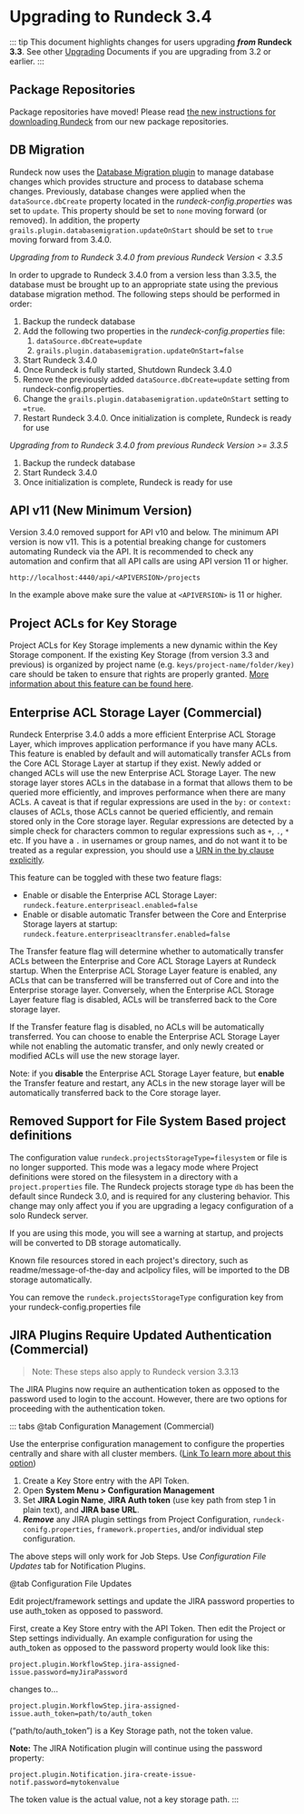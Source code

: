 # Upgrading to Rundeck 3.4

::: tip
This document highlights changes for users upgrading **_from_ Rundeck 3.3**.
See other [Upgrading](/upgrading/index.md) Documents if you are upgrading from 3.2 or earlier.
:::

## Package Repositories

Package repositories have moved! Please read [the new instructions for downloading Rundeck](/learning/howto/migrate-to-rundeck-packages-repo.md) from our new package repositories.

## DB Migration

Rundeck now uses the [Database Migration plugin](http://grails-plugins.github.io/grails-database-migration/3.0.x/index.html) to manage database changes which provides structure and process to database schema changes.  Previously, database changes were applied when the `dataSource.dbCreate` property located in the _rundeck-config.properties_ was set to `update`. This property should be set to `none` moving forward (or removed). In addition, the property `grails.plugin.databasemigration.updateOnStart` should be set to `true` moving forward from 3.4.0.

_Upgrading from to Rundeck 3.4.0 from previous Rundeck Version &lt; 3.3.5_

In order to upgrade to Rundeck 3.4.0 from a version less than 3.3.5, the database must be brought up to an appropriate state using the previous database migration method. The following steps should be performed in order:

1. Backup the rundeck database
1. Add the following two properties in the _rundeck-config.properties_ file:
    1. `dataSource.dbCreate=update`
    1. `grails.plugin.databasemigration.updateOnStart=false`
1. Start Rundeck 3.4.0
1. Once Rundeck is fully started, Shutdown Rundeck 3.4.0
1. Remove the previously added `dataSource.dbCreate=update` setting from rundeck-config.properties.
1. Change the `grails.plugin.databasemigration.updateOnStart` setting to `=true`.
1. Restart Rundeck 3.4.0.  Once initialization is complete, Rundeck is ready for use

_Upgrading from to Rundeck 3.4.0 from previous Rundeck Version >= 3.3.5_

1. Backup the rundeck database
1. Start Rundeck 3.4.0
1. Once initialization is complete, Rundeck is ready for use

## API v11 (New Minimum Version)

Version 3.4.0 removed support for API v10 and below. The minimum API version is now v11. This is a potential breaking change for customers automating Rundeck via the API.  It is recommended to check any automation and confirm that all API calls are using API version 11 or higher.

`http://localhost:4440/api/<APIVERSION>/projects`

In the example above make sure the value at `<APIVERSION>` is 11 or higher.

## Project ACLs for Key Storage
Project ACLs for Key Storage implements a new dynamic within the Key Storage component.  If the existing Key Storage (from version 3.3 and previous) is organized by project name (e.g. `keys/project-name/folder/key) `care should be taken to ensure that rights are properly granted.  [More information about this feature can be found here](/administration/security/project-acl.md).

## Enterprise ACL Storage Layer (Commercial)

Rundeck Enterprise 3.4.0 adds a more efficient Enterprise ACL Storage Layer, which improves application performance if you have many ACLs. This feature is enabled by default and will automatically transfer ACLs from the Core ACL Storage Layer at startup if they exist. Newly added or changed ACLs will use the new Enterprise ACL Storage Layer. The new storage layer stores ACLs in the database in a format that allows them to be queried more efficiently, and improves performance when there are many ACLs. A caveat is that if regular expressions are used in the `by:` or `context:` clauses of ACLs, those ACLs cannot be queried efficiently, and remain stored only in the Core storage layer. Regular expressions are detected by a simple check for characters common to regular expressions such as `+`, `.`, `*` etc. If you have a `.` in usernames or group names, and do not want it to be treated as a regular expression, you should use a [URN in the by clause explicitly](/manual/document-format-reference/aclpolicy-v10.md#by).

This feature can be toggled with these two feature flags:

- Enable or disable the Enterprise ACL Storage Layer:
    `rundeck.feature.enterpriseacl.enabled=false`
- Enable or disable automatic Transfer between the Core and Enterprise Storage layers at startup:
    `rundeck.feature.enterpriseacltransfer.enabled=false`

The Transfer feature flag will determine whether to automatically transfer ACLs between the Enterprise and Core ACL Storage Layers at Rundeck startup. When the Enterprise ACL Storage Layer feature is enabled, any ACLs that can be transferred will be transferred out of Core and into the Enterprise storage layer. Conversely, when the Enterprise ACL Storage Layer feature flag is disabled, ACLs will be transferred back to the Core storage layer.

If the Transfer feature flag is disabled, no ACLs will be automatically transferred. You can choose to enable the Enterprise ACL Storage Layer while not enabling the automatic transfer, and only newly created or modified ACLs will use the new storage layer.

Note: if you **disable** the Enterprise ACL Storage Layer feature, but **enable** the Transfer feature and restart, any ACLs in the new storage layer will be automatically transferred back to the Core storage layer.

## Removed Support for File System Based project definitions

The configuration value `rundeck.projectsStorageType=filesystem` or file is no longer supported. This mode was a legacy mode where Project definitions were stored on the filesystem in a directory with a `project.properties` file. The Rundeck projects storage type `db` has been the default since Rundeck 3.0, and is required for any clustering behavior. This change may only affect you if you are upgrading a legacy configuration of a solo Rundeck server.

If you are using this mode, you will see a warning at startup, and projects will be converted to DB storage automatically.

Known file resources stored in each project's directory, such as readme/message-of-the-day and aclpolicy files, will be imported to the DB storage automatically.

You can remove the `rundeck.projectsStorageType` configuration key from your rundeck-config.properties file

## JIRA Plugins Require Updated Authentication (Commercial)

>Note: These steps also apply to Rundeck version 3.3.13

The JIRA Plugins now require an authentication token as opposed to the password used to login to the account. However, there are two options for proceeding with the authentication token.

::: tabs
@tab Configuration Management (Commercial)

Use the enterprise configuration management to configure the properties centrally and share with all cluster members. ([Link To learn more about this option](/manual/configuration-mgmt/configmgmt.md#managing-configuration))

1. Create a Key Store entry with the API Token.
1. Open **System Menu > Configuration Management**
1. Set **JIRA Login Name**, **JIRA Auth token** (use key path from step 1 in plain text), and **JIRA base URL**.
1. **_Remove_** any JIRA plugin settings from Project Configuration, `rundeck-conifg.properties`, `framework.properties`, and/or individual step configuration.

The above steps will only work for Job Steps.  Use _Configuration File Updates_ tab for Notification Plugins.

@tab Configuration File Updates

Edit project/framework settings and update the JIRA password properties to use auth_token as opposed to password.

First, create a Key Store entry with the API Token. Then edit the Project or Step settings individually.  An example configuration for using the auth_token as opposed to the password property would look like this:

`project.plugin.WorkflowStep.jira-assigned-issue.password=myJiraPassword`

changes to...

`project.plugin.WorkflowStep.jira-assigned-issue.auth_token=path/to/auth_token`

(“path/to/auth_token”) is a Key Storage path, not the token value.

**Note:** The JIRA Notification plugin will continue using the password property:

`project.plugin.Notification.jira-create-issue-notif.password=mytokenvalue`

The token value is the actual value, not a key storage path.
:::
